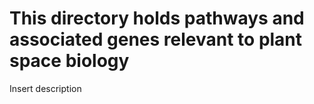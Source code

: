# This directory holds pathways and associated genes relevant to plant space biology

Insert description
